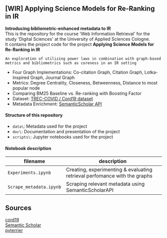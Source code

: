 ## [WIR] Applying Science Models for Re-Ranking in IR  
**Introducing bibliometric-enhanced metadata to IR**  
This is the repository for the course 'Web Information Retrieval' for the study 'Digital Sciences' at the University of Applied Sciences Cologne.   
It contains the project code for the project **Applying Science Models for Re-Ranking in IR**
  
```An exploration of utilizing power laws in combination with graph-based metrics and bibliometrics such as coreness in an IR setting```
* Four Graph Implementations: Co-citation Graph, Citation Graph, Lotka-Inspired Graph, Journal Graph
* Metrics: Degree Centrality, Closeness, Betweenness, Distance to most popular node
* Comparing BM25 Baseline vs. Re-ranking with Boosting Factor
* Dataset: [TREC-COVID / Cord19 dataset](https://ir-datasets.com/cord19.html)  
* Metadata Enrichment: [SemanticScholar API](https://www.semanticscholar.org/product/api)



#### Structure of this repository
* `data\`: Metadata used for the project
* `doc\`: Documentation and presentation of the project
* `scripts\`: Jupyter notebooks used for the project

#### Notebook description
| filename                    | description                                                                                                                                                         |
| --------------------------- | ------------------------------------------------------------------------------------------------------------------------------------------------------------------- |
| `Experiments.ipynb` | Creating, experimenting & evaluating retrieval perfomance with the graphs |
| `Scrape_metadata.ipynb` | Scraping relevant metadata using SemanticScholarAPI|


## Sources 
[cord19](https://ir-datasets.com/cord19.html)  
[Semantic Scholar](https://www.semanticscholar.org/)  
[pyterrier](https://github.com/terrier-org/pyterrier)  
